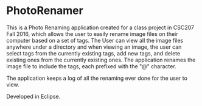 # PhotoRenamer
This is a Photo Renaming application created for a class project in CSC207 Fall 2016, which allows the user to easily rename image files on their computer based on a set of tags. The User can view all the image files anywhere under a directory and when viewing an image, the user can select tags from the currently existing tags, add new tags, and delete existing ones from the currently existing ones. The application renames the image file to include the tags, each prefixed with the "@" character. 

The application keeps a log of all the renaming ever done for the user to view. 

Developed in Eclipse. 
